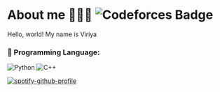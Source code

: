 # About me 🧑🏻‍💻 ![Codeforces Badge](https://codeforces-readme-stats.vercel.app/api/badge?username=Viriya6) 

Hello, world! My name is Viriya

### 🔧 Programming Language:
![Python](https://img.shields.io/badge/python-%F0%9F%90%8D-blue)
![C++](https://img.shields.io/badge/c%2B%2B-%F0%9F%92%BB-blue)

[![spotify-github-profile](https://spotify-github-profile.kittinanx.com/api/view?uid=31fknhwwmk5rrwsun6fds72g2pea&cover_image=true&theme=natemoo-re&show_offline=false&background_color=5b5b5b&interchange=false&bar_color=53b14f&bar_color_cover=false)](https://open.spotify.com/user/31fknhwwmk5rrwsun6fds72g2pea?si=628ba8c18d5a48a5)
